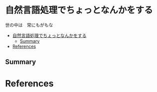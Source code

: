 # 自然言語処理でちょっとなんかをする
世の中は　常にもがもな

- [自然言語処理でちょっとなんかをする](#自然言語処理でちょっとなんかをする)
  - [Summary](#summary)
- [References](#references)

## Summary

# References

